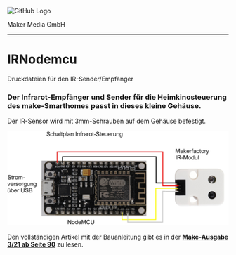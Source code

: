 ![GitHub Logo](http://www.heise.de/make/icons/make_logo.png)

Maker Media GmbH
*** 

# IRNodemcu
Druckdateien für den IR-Sender/Empfänger

### Der Infrarot-Empfänger und Sender für die Heimkinosteuerung des make-Smarthomes passt in dieses kleine Gehäuse.

Der IR-Sensor wird mit 3mm-Schrauben auf dem Gehäuse befestigt.

![Picture](https://github.com/MakeMagazinDE/IRNodemcu/blob/main/bild08.jpg) 

Den vollständigen Artikel mit der Bauanleitung gibt es in der **[Make-Ausgabe 3/21 ab Seite 90](https://www.heise.de/select/make/2021/3/2104813271049490393)** zu lesen. 

